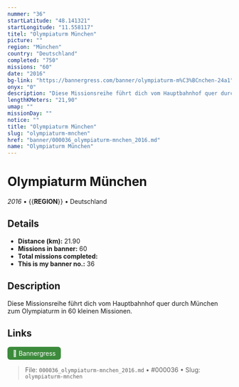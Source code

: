 ```yaml
---
nummer: "36"
startLatitude: "48.141321"
startLongitude: "11.558117"
titel: "Olympiaturm München"
picture: ""
region: "München"
country: "Deutschland"
completed: "750"
missions: "60"
date: "2016"
bg-link: "https://bannergress.com/banner/olympiaturm-m%C3%BCnchen-24a1"
onyx: "0"
description: "Diese Missionsreihe führt dich vom Hauptbahnhof quer durch München zum Olympiaturm in 60 kleinen Missionen."
lengthKMeters: "21,90"
umap: ""
missionDay: ""
notice: ""
title: "Olympiaturm München"
slug: "olympiaturm-mnchen"
href: "banner/000036_olympiaturm-mnchen_2016.md"
name: "Olympiaturm München"
---
```

# Olympiaturm München

*2016* • {{__REGION__}} • Deutschland





## Details
- **Distance (km):** 21.90
- **Missions in banner:** 60
- **Total missions completed:** 
- **This is my banner no.:** 36



## Description
Diese Missionsreihe führt dich vom Hauptbahnhof quer durch München zum Olympiaturm in 60 kleinen Missionen.



## Links
<a href="https://bannergress.com/banner/olympiaturm-m%C3%BCnchen-24a1" target="_blank" style="display:inline-block;margin-right:8px;padding:6px 12px;background:#3c8b3c;color:#fff;text-decoration:none;border-radius:6px;">🔗 Bannergress</a>



> File: `000036_olympiaturm-mnchen_2016.md` • #000036 • Slug: `olympiaturm-mnchen`
